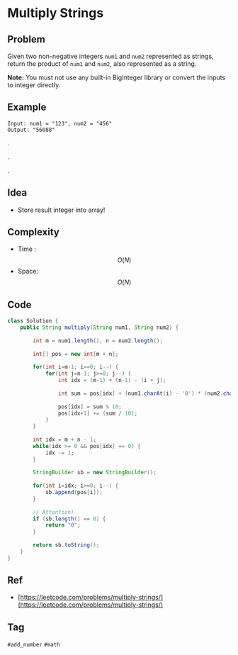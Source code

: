# Multiply Strings

## Problem



Given two non-negative integers `num1` and `num2` represented as strings, return the product of `num1` and `num2`, also represented as a string.

**Note:** You must not use any built-in BigInteger library or convert the inputs to integer directly.

## Example

```text
Input: num1 = "123", num2 = "456"
Output: "56088"
```

.

.

.



## Idea

* Store result integer into array!

## Complexity

* Time : $$O(N)$$ 
* Space: $$O(N)$$

## Code 

```java
class Solution {
    public String multiply(String num1, String num2) {
        
        int m = num1.length(), n = num2.length();
        
        int[] pos = new int[m + n];
        
        for(int i=m-1; i>=0; i--) {
            for(int j=n-1; j>=0; j--) {
                int idx = (m-1) + (n-1) - (i + j);
                
                int sum = pos[idx] + (num1.charAt(i) - '0') * (num2.charAt(j) - '0');
             
                pos[idx] = sum % 10;
                pos[idx+1] += (sum / 10);
            }
        }
        
        int idx = m + n - 1;
        while(idx >= 0 && pos[idx] == 0) {
            idx -= 1;
        }
        
        StringBuilder sb = new StringBuilder();
        
        for(int i=idx; i>=0; i--) {
            sb.append(pos[i]);
        }
        
        // Attention!
        if (sb.length() == 0) {
            return "0";
        }
        
        return sb.toString();
    }
}
```

## Ref

* [https://leetcode.com/problems/multiply-strings/](https://leetcode.com/problems/multiply-strings/)

## Tag

`#add_number` `#math`

